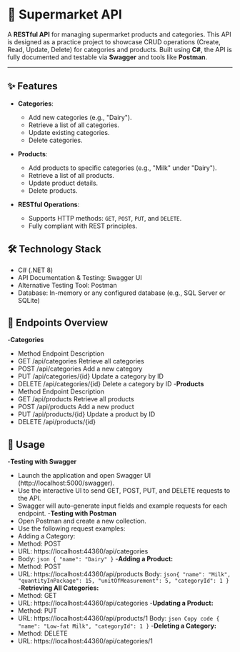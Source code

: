 # 🛒 Supermarket API

A **RESTful API** for managing supermarket products and categories. This API is designed as a practice project to showcase CRUD operations (Create, Read, Update, Delete) for categories and products. Built using **C#**, the API is fully documented and testable via **Swagger** and tools like **Postman**.

---

## ✨ Features
- **Categories**:
  - Add new categories (e.g., "Dairy").
  - Retrieve a list of all categories.
  - Update existing categories.
  - Delete categories.

- **Products**:
  - Add products to specific categories (e.g., "Milk" under "Dairy").
  - Retrieve a list of all products.
  - Update product details.
  - Delete products.

- **RESTful Operations**:
  - Supports HTTP methods: `GET`, `POST`, `PUT`, and `DELETE`.
  - Fully compliant with REST principles.

## 🛠️ Technology Stack
  - C# (.NET 8)
  - API Documentation & Testing: Swagger UI
  - Alternative Testing Tool: Postman
  - Database: In-memory or any configured database (e.g., SQL Server or SQLite)
    
## 📂 Endpoints Overview
-**Categories**
  - Method	Endpoint	Description
  - GET	/api/categories	Retrieve all categories
  - POST	/api/categories	Add a new category
  - PUT	/api/categories/{id}	Update a category by ID
  - DELETE	/api/categories/{id}	Delete a category by ID
-**Products**
  - Method	Endpoint	Description
  - GET	/api/products	Retrieve all products
  - POST	/api/products	Add a new product
  - PUT	/api/products/{id}	Update a product by ID
  - DELETE	/api/products/{id}

## 📖 Usage
-**Testing with Swagger**
  - Launch the application and open Swagger UI (http://localhost:5000/swagger).
  - Use the interactive UI to send GET, POST, PUT, and DELETE requests to the API.
  - Swagger will auto-generate input fields and example requests for each endpoint.
-**Testing with Postman**
  - Open Postman and create a new collection.
  - Use the following request examples:
  - Adding a Category:
  - Method: POST
  - URL: https://localhost:44360/api/categories
  - Body:
``json
{
  "name": "Dairy"
}``
-**Adding a Product:**
  - Method: POST
  - URL: https://localhost:44360/api/products
Body:
``json{
  "name": "Milk",
  "quantityInPackage": 15,
  "unitOfMeasurement": 5,
  "categoryId": 1
}``
-**Retrieving All Categories:**
  - Method: GET
  - URL: https://localhost:44360/api/categories
-**Updating a Product:**
  - Method: PUT
  - URL: https://localhost:44360/api/products/1
Body:
``json
Copy code
{
  "name": "Low-fat Milk",
  "categoryId": 1
}``
-**Deleting a Category:**
  - Method: DELETE
  - URL: https://localhost:44360/api/categories/1
    
    
